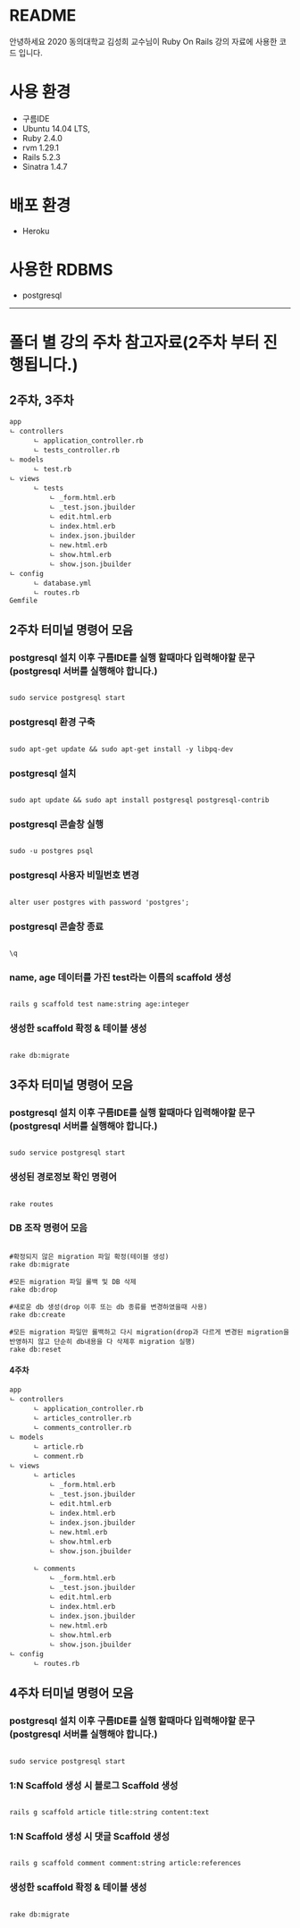 # README

안녕하세요 2020 동의대학교 김성희 교수님이 Ruby On Rails 강의 자료에 사용한 코드 입니다.

# 사용 환경
- 구름IDE
- Ubuntu 14.04 LTS, 
- Ruby 2.4.0
- rvm 1.29.1
- Rails 5.2.3
- Sinatra 1.4.7

# 배포 환경
- Heroku

# 사용한 RDBMS
- postgresql
-------------------------------------------------------------------------
# 폴더 별 강의 주차 참고자료(2주차 부터 진행됩니다.)

## 2주차, 3주차
    app
    ㄴ controllers 
          ㄴ application_controller.rb
          ㄴ tests_controller.rb
    ㄴ models 
          ㄴ test.rb 
    ㄴ views 
          ㄴ tests 
              ㄴ _form.html.erb 
              ㄴ _test.json.jbuilder 
              ㄴ edit.html.erb 
              ㄴ index.html.erb 
              ㄴ index.json.jbuilder 
              ㄴ new.html.erb 
              ㄴ show.html.erb 
              ㄴ show.json.jbuilder 
    ㄴ config
          ㄴ database.yml
          ㄴ routes.rb
    Gemfile
    
## 2주차 터미널 명령어 모음

### postgresql 설치 이후 구름IDE를 실행 할때마다 입력해야할 문구(postgresql 서버를 실행해야 합니다.)
<pre><code>
sudo service postgresql start
</code></pre>

### postgresql 환경 구축
<pre><code>
sudo apt-get update && sudo apt-get install -y libpq-dev
</code></pre>

### postgresql 설치
<pre><code>
sudo apt update && sudo apt install postgresql postgresql-contrib
</code></pre>

### postgresql 콘솔창 실행
<pre><code>
sudo -u postgres psql
</code></pre>

### postgresql 사용자 비밀번호 변경
<pre><code>
alter user postgres with password 'postgres';
</code></pre>

### postgresql 콘솔창 종료
<pre><code>
\q
</code></pre>

### name, age 데이터를 가진 test라는 이름의 scaffold 생성
<pre><code>
rails g scaffold test name:string age:integer
</code></pre>

### 생성한 scaffold 확정 & 테이블 생성
<pre><code>
rake db:migrate
</code></pre>


## 3주차 터미널 명령어 모음

### postgresql 설치 이후 구름IDE를 실행 할때마다 입력해야할 문구(postgresql 서버를 실행해야 합니다.)
<pre><code>
sudo service postgresql start
</code></pre>

### 생성된 경로정보 확인 명령어
<pre><code>
rake routes
</code></pre>

### DB 조작 명령어 모음
<pre><code>
#확정되지 않은 migration 파일 확정(테이블 생성)
rake db:migrate

#모든 migration 파일 롤백 및 DB 삭제
rake db:drop

#새로운 db 생성(drop 이후 또는 db 종류를 변경하였을때 사용)
rake db:create

#모든 migration 파일만 롤백하고 다시 migration(drop과 다르게 변경된 migration을 반영하지 않고 단순히 db내용을 다 삭제후 migration 실행)
rake db:reset
</code></pre>
    
#### 4주차  
    app
    ㄴ controllers 
          ㄴ application_controller.rb
          ㄴ articles_controller.rb
          ㄴ comments_controller.rb
    ㄴ models 
          ㄴ article.rb 
          ㄴ comment.rb 
    ㄴ views 
          ㄴ articles 
              ㄴ _form.html.erb 
              ㄴ _test.json.jbuilder 
              ㄴ edit.html.erb 
              ㄴ index.html.erb 
              ㄴ index.json.jbuilder 
              ㄴ new.html.erb 
              ㄴ show.html.erb 
              ㄴ show.json.jbuilder
              
          ㄴ comments 
              ㄴ _form.html.erb 
              ㄴ _test.json.jbuilder 
              ㄴ edit.html.erb 
              ㄴ index.html.erb 
              ㄴ index.json.jbuilder 
              ㄴ new.html.erb 
              ㄴ show.html.erb 
              ㄴ show.json.jbuilder 
    ㄴ config
          ㄴ routes.rb
    
## 4주차 터미널 명령어 모음

### postgresql 설치 이후 구름IDE를 실행 할때마다 입력해야할 문구(postgresql 서버를 실행해야 합니다.)
<pre><code>
sudo service postgresql start
</code></pre>

### 1:N Scaffold 생성 시 블로그 Scaffold 생성
<pre><code>
rails g scaffold article title:string content:text
</code></pre>

### 1:N Scaffold 생성 시 댓글 Scaffold 생성
<pre><code>
rails g scaffold comment comment:string article:references
</code></pre>

### 생성한 scaffold 확정 & 테이블 생성
<pre><code>
rake db:migrate
</code></pre>
      
   
  

